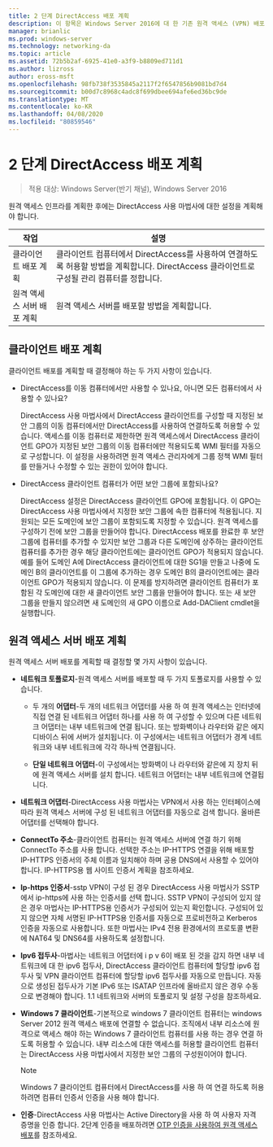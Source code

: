 ```yaml
---
title: 2 단계 DirectAccess 배포 계획
description: 이 항목은 Windows Server 2016에 대 한 기존 원격 액세스 (VPN) 배포에 DirectAccess 추가 가이드의 일부입니다.
manager: brianlic
ms.prod: windows-server
ms.technology: networking-da
ms.topic: article
ms.assetid: 72b5b2af-6925-41e0-a3f9-b8809ed711d1
ms.author: lizross
author: eross-msft
ms.openlocfilehash: 98fb738f3535845a2117f2f6547856b9081bd7d4
ms.sourcegitcommit: b00d7c8968c4adc8f699dbee694afe6ed36bc9de
ms.translationtype: MT
ms.contentlocale: ko-KR
ms.lasthandoff: 04/08/2020
ms.locfileid: "80859546"
---
```

# <a name="step-2-plan-the-directaccess-deployment"></a>2 단계 DirectAccess 배포 계획

>적용 대상: Windows Server(반기 채널), Windows Server 2016

원격 액세스 인프라를 계획한 후에는 DirectAccess 사용 마법사에 대한 설정을 계획해야 합니다.  
  
|작업|설명|  
|----|--------|  
|클라이언트 배포 계획|클라이언트 컴퓨터에서 DirectAccess를 사용하여 연결하도록 허용할 방법을 계획합니다. DirectAccess 클라이언트로 구성될 관리 컴퓨터를 정합니다.|  
|원격 액세스 서버 배포 계획|원격 액세스 서버를 배포할 방법을 계획합니다.|  
  
## <a name="planning-for-client-deployment"></a><a name="bkmk_2_1_client"></a>클라이언트 배포 계획  
클라이언트 배포를 계획할 때 결정해야 하는 두 가지 사항이 있습니다.  
  
-   DirectAccess를 이동 컴퓨터에서만 사용할 수 있나요, 아니면 모든 컴퓨터에서 사용할 수 있나요?  
  
    DirectAccess 사용 마법사에서 DirectAccess 클라이언트를 구성할 때 지정된 보안 그룹의 이동 컴퓨터에서만 DirectAccess를 사용하여 연결하도록 허용할 수 있습니다. 액세스를 이동 컴퓨터로 제한하면 원격 액세스에서 DirectAccess 클라이언트 GPO가 지정된 보안 그룹의 이동 컴퓨터에만 적용되도록 WMI 필터를 자동으로 구성합니다. 이 설정을 사용하려면 원격 액세스 관리자에게 그룹 정책 WMI 필터를 만들거나 수정할 수 있는 권한이 있어야 합니다.  
  
-   DirectAccess 클라이언트 컴퓨터가 어떤 보안 그룹에 포함되나요?  
  
    DirectAccess 설정은 DirectAccess 클라이언트 GPO에 포함됩니다. 이 GPO는 DirectAccess 사용 마법사에서 지정한 보안 그룹에 속한 컴퓨터에 적용됩니다. 지원되는 모든 도메인에 보안 그룹이 포함되도록 지정할 수 있습니다. 원격 액세스를 구성하기 전에 보안 그룹을 만들어야 합니다. DirectAccess 배포를 완료한 후 보안 그룹에 컴퓨터를 추가할 수 있지만 보안 그룹과 다른 도메인에 상주하는 클라이언트 컴퓨터를 추가한 경우 해당 클라이언트에는 클라이언트 GPO가 적용되지 않습니다. 예를 들어 도메인 A에 DirectAccess 클라이언트에 대한 SG1을 만들고 나중에 도메인 B의 클라이언트를 이 그룹에 추가하는 경우 도메인 B의 클라이언트에는 클라이언트 GPO가 적용되지 않습니다. 이 문제를 방지하려면 클라이언트 컴퓨터가 포함된 각 도메인에 대한 새 클라이언트 보안 그룹을 만들어야 합니다. 또는 새 보안 그룹을 만들지 않으려면 새 도메인의 새 GPO 이름으로 Add-DAClient cmdlet을 실행합니다.  
  
## <a name="planning-for-remote-access-server-deployment"></a><a name="bkmk_2_2_server"></a>원격 액세스 서버 배포 계획  
원격 액세스 서버 배포를 계획할 때 결정할 몇 가지 사항이 있습니다.  
  
-   **네트워크 토폴로지**-원격 액세스 서버를 배포할 때 두 가지 토폴로지를 사용할 수 있습니다.  
  
    -   두 개의 **어댑터**-두 개의 네트워크 어댑터를 사용 하 여 원격 액세스는 인터넷에 직접 연결 된 네트워크 어댑터 하나를 사용 하 여 구성할 수 있으며 다른 네트워크 어댑터는 내부 네트워크에 연결 됩니다. 또는 방화벽이나 라우터와 같은 에지 디바이스 뒤에 서버가 설치됩니다. 이 구성에서는 네트워크 어댑터가 경계 네트워크와 내부 네트워크에 각각 하나씩 연결됩니다.  
  
    -   **단일 네트워크 어댑터**-이 구성에서는 방화벽이 나 라우터와 같은에 지 장치 뒤에 원격 액세스 서버를 설치 합니다. 네트워크 어댑터는 내부 네트워크에 연결됩니다.  
  
-   **네트워크 어댑터**-DirectAccess 사용 마법사는 VPN에서 사용 하는 인터페이스에 따라 원격 액세스 서버에 구성 된 네트워크 어댑터를 자동으로 검색 합니다. 올바른 어댑터를 선택해야 합니다.  
  
-   **ConnectTo 주소**-클라이언트 컴퓨터는 원격 액세스 서버에 연결 하기 위해 ConnectTo 주소를 사용 합니다. 선택한 주소는 IP-HTTPS 연결을 위해 배포할 IP-HTTPS 인증서의 주체 이름과 일치해야 하며 공용 DNS에서 사용할 수 있어야 합니다. IP-HTTPS용 웹 사이트 인증서 계획을 참조하세요.  
  
-   **Ip-https 인증서**-sstp VPN이 구성 된 경우 DirectAccess 사용 마법사가 SSTP에서 ip-https에 사용 하는 인증서를 선택 합니다. SSTP VPN이 구성되어 있지 않은 경우 마법사는 IP-HTTPS용 인증서가 구성되어 있는지 확인합니다. 구성되어 있지 않으면 자체 서명된 IP-HTTPS용 인증서를 자동으로 프로비전하고 Kerberos 인증을 자동으로 사용합니다. 또한 마법사는 IPv4 전용 환경에서의 프로토콜 변환에 NAT64 및 DNS64를 사용하도록 설정합니다.  
  
-   **Ipv6 접두사**-마법사는 네트워크 어댑터에 i p v 6이 배포 된 것을 감지 하면 내부 네트워크에 대 한 ipv6 접두사, DirectAccess 클라이언트 컴퓨터에 할당할 ipv6 접두사 및 VPN 클라이언트 컴퓨터에 할당할 ipv6 접두사를 자동으로 만듭니다. 자동으로 생성된 접두사가 기본 IPv6 또는 ISATAP 인프라에 올바르지 않은 경우 수동으로 변경해야 합니다. 1\.1 네트워크와 서버의 토폴로지 및 설정 구성을 참조하세요.  
  
-   **Windows 7 클라이언트**-기본적으로 windows 7 클라이언트 컴퓨터는 windows Server 2012 원격 액세스 배포에 연결할 수 없습니다. 조직에서 내부 리소스에 원격으로 액세스 해야 하는 Windows 7 클라이언트 컴퓨터를 사용 하는 경우 연결 하도록 허용할 수 있습니다. 내부 리소스에 대한 액세스를 허용할 클라이언트 컴퓨터는 DirectAccess 사용 마법사에서 지정한 보안 그룹의 구성원이어야 합니다.  
  
    > [!NOTE]
    > Windows 7 클라이언트 컴퓨터에서 DirectAccess를 사용 하 여 연결 하도록 허용 하려면 컴퓨터 인증서 인증을 사용 해야 합니다.
  
-   **인증**-DirectAccess 사용 마법사는 Active Directory을 사용 하 여 사용자 자격 증명을 인증 합니다. 2단계 인증을 배포하려면 [OTP 인증을 사용하여 원격 액세스 배포](../../ras/otp/Deploy-RA-OTP.md)를 참조하세요.  
  

  


